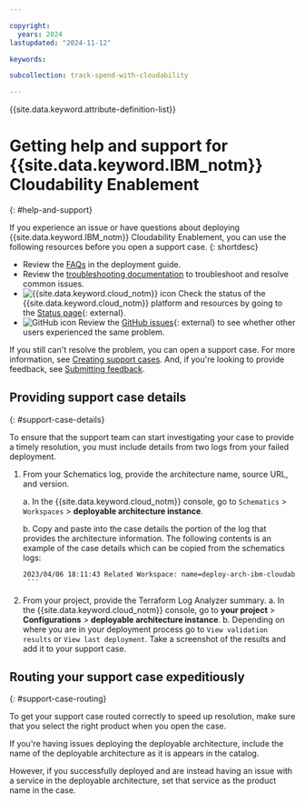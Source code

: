 ```yaml
---

copyright:
  years: 2024
lastupdated: "2024-11-12"

keywords:

subcollection: track-spend-with-cloudability

---
```


{{site.data.keyword.attribute-definition-list}}



# Getting help and support for {{site.data.keyword.IBM_notm}} Cloudability Enablement
{: #help-and-support}

If you experience an issue or have questions about deploying {{site.data.keyword.IBM_notm}} Cloudability Enablement, you can use the following resources before you open a support case.
{: shortdesc}

* Review the [FAQs](#faqs) in the deployment guide.
* Review the [troubleshooting documentation](/docs/track-spend-with-cloudability?topic=track-spend-with-cloudability-troubleshoot) to troubleshoot and resolve common issues.
* ![{{site.data.keyword.cloud_notm}} icon](../icons/ibm-cloud-16.svg "{{site.data.keyword.cloud_notm}} icon") Check the status of the {{site.data.keyword.cloud_notm}} platform and resources by going to the [Status page](https://cloud.ibm.com/status){: external}.
* ![GitHub icon](../icons/logo-github-16.svg "GitHub icon") Review the [GitHub issues](https://github.com/terraform-ibm-modules/terraform-ibm-apptio-cloudability-onboarding){: external} to see whether other users experienced the same problem.


If you still can't resolve the problem, you can open a support case. For more information, see [Creating support cases](/docs/get-support?topic=get-support-open-case). And, if you're looking to provide feedback, see [Submitting feedback](/docs/overview?topic=overview-feedback).

## Providing support case details
{: #support-case-details}

To ensure that the support team can start investigating your case to provide a timely resolution, you must include details from two logs from your failed deployment.


1. From your Schematics log, provide the architecture name, source URL, and version.

    a. In the {{site.data.keyword.cloud_notm}} console, go to `Schematics` > `Workspaces` > **deployable architecture instance**.

    b. Copy and paste into the case details the portion of the log that provides the architecture information. The following contents is an example of the case details which can be copied from the schematics logs:

      ```sh
      2023/04/06 18:11:43 Related Workspace: name=deploy-arch-ibm-cloudability-04-06-2023, sourcerelease=(not specified), sourceurl=https modules/terraform-ibm-cloudability-onboarding/archive/v1.0.3.tar.gz,tolder=terratorm-ibm-terraform-ibm-cloudability-onboarding-1.0.3/modules/roks
       ```

2. From your project, provide the Terraform Log Analyzer summary.
   a. In the {{site.data.keyword.cloud_notm}} console, go to **your project** > **Configurations** > **deployable architecture instance**.
   b. Depending on where you are in your deployment process go to `View validation results` or `View last deployment`. Take a screenshot of the results and add it to your support case.

## Routing your support case expeditiously
{: #support-case-routing}

To get your support case routed correctly to speed up resolution, make sure that you select the right product when you open the case.

If you're having issues deploying the deployable architecture, include the name of the deployable architecture as it is appears in the catalog.

However, if you successfully deployed and are instead having an issue with a service in the deployable architecture, set that service as the product name in the case.
